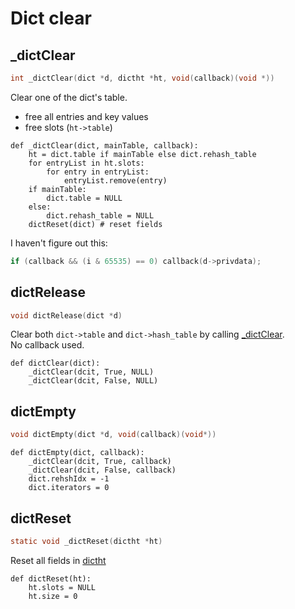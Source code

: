 # Dict clear

## _dictClear

```C
int _dictClear(dict *d, dictht *ht, void(callback)(void *))
```

Clear one of the dict's table. 

* free all entries and key values
* free slots (`ht->table`)

```Python3
def _dictClear(dict, mainTable, callback):
    ht = dict.table if mainTable else dict.rehash_table
    for entryList in ht.slots:
        for entry in entryList:
            entryList.remove(entry)
    if mainTable:
        dict.table = NULL
    else:
        dict.rehash_table = NULL
    dictReset(dict) # reset fields
```

I haven't figure out this:

```C
if (callback && (i & 65535) == 0) callback(d->privdata);
```

## dictRelease

```C
void dictRelease(dict *d)
```

Clear both `dict->table` and `dict->hash_table` by calling 
[_dictClear](clear.md#_dictclear).  
No callback used.   

```Python3
def dictClear(dict):
    _dictClear(dcit, True, NULL)
    _dictClear(dcit, False, NULL)
```

## dictEmpty

```C
void dictEmpty(dict *d, void(callback)(void*))
```

```Python3
def dictEmpty(dict, callback):
    _dictClear(dcit, True, callback)
    _dictClear(dcit, False, callback)
    dict.rehshIdx = -1
    dict.iterators = 0
```

## dictReset

```C
static void _dictReset(dictht *ht)
```

Reset all fields in [dictht](../ht/ht.md#structure)

```Python3
def dictReset(ht):
    ht.slots = NULL
    ht.size = 0
```